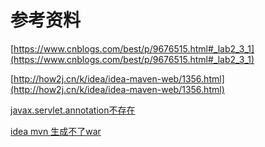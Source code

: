 # 参考资料
[https://www.cnblogs.com/best/p/9676515.html#_lab2_3_1](https://www.cnblogs.com/best/p/9676515.html#_lab2_3_1)

[http://how2j.cn/k/idea/idea-maven-web/1356.html](http://how2j.cn/k/idea/idea-maven-web/1356.html)

[javax.servlet.annotation不存在](https://blog.csdn.net/wust_lh/article/details/73469789)

[idea mvn 生成不了war ](https://www.cnblogs.com/LEEEEEASON/p/7131102.html)